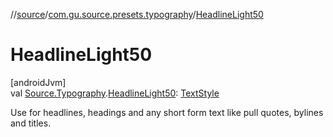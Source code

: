 //[source](../../index.md)/[com.gu.source.presets.typography](index.md)/[HeadlineLight50](-headline-light50.md)

# HeadlineLight50

[androidJvm]\
val [Source.Typography](../com.gu.source/-source/-typography/index.md).[HeadlineLight50](-headline-light50.md): [TextStyle](https://developer.android.com/reference/kotlin/androidx/compose/ui/text/TextStyle.html)

Use for headlines, headings and any short form text like pull quotes, bylines and titles.
